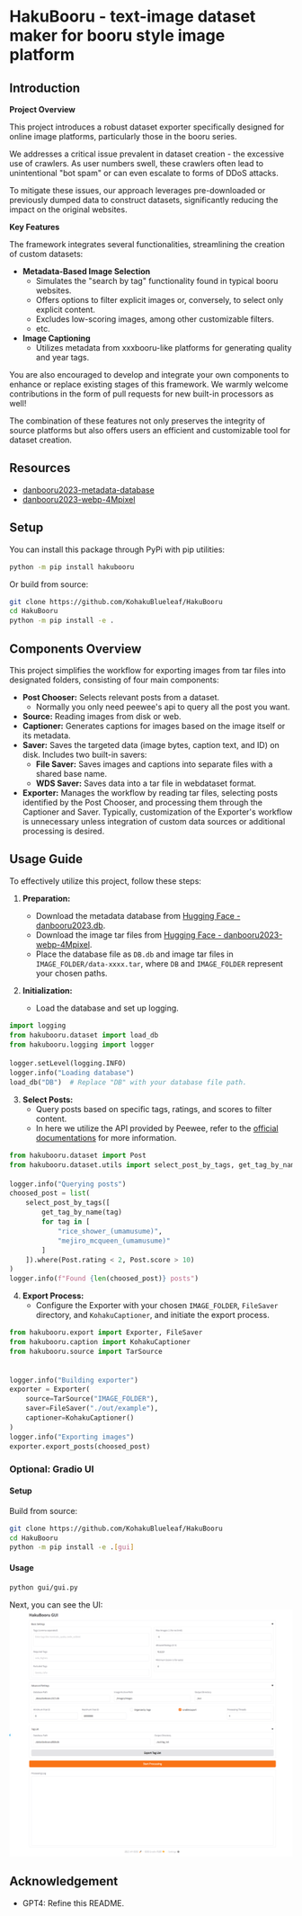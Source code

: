 # HakuBooru - text-image dataset maker for booru style image platform

## Introduction

**Project Overview**

This project introduces a robust dataset exporter specifically designed for online image platforms, particularly those in the booru series.

We addresses a critical issue prevalent in dataset creation - the excessive use of crawlers. As user numbers swell, these crawlers often lead to unintentional "bot spam" or can even escalate to forms of DDoS attacks.

To mitigate these issues, our approach leverages pre-downloaded or previously dumped data to construct datasets, significantly reducing the impact on the original websites.

**Key Features**

The framework integrates several functionalities, streamlining the creation of custom datasets:

* **Metadata-Based Image Selection**
  * Simulates the "search by tag" functionality found in typical booru websites.
  * Offers options to filter explicit images or, conversely, to select only explicit content.
  * Excludes low-scoring images, among other customizable filters.
  * etc.
* **Image Captioning**
  * Utilizes metadata from xxxbooru-like platforms for generating quality and year tags.

You are also encouraged to develop and integrate your own components to enhance or replace existing stages of this framework. We warmly welcome contributions in the form of pull requests for new built-in processors as well!

The combination of these features not only preserves the integrity of source platforms but also offers users an efficient and customizable tool for dataset creation.

## Resources

* [danbooru2023-metadata-database](https://huggingface.co/datasets/KBlueLeaf/danbooru2023-metadata-database)
* [danbooru2023-webp-4Mpixel](https://huggingface.co/datasets/KBlueLeaf/danbooru2023-webp-4Mpixel)

## Setup

You can install this package through PyPi with pip utilities:

```bash
python -m pip install hakubooru
```

Or build from source:

```bash
git clone https://github.com/KohakuBlueleaf/HakuBooru
cd HakuBooru
python -m pip install -e .
```

## Components Overview

This project simplifies the workflow for exporting images from tar files into designated folders, consisting of four main components:

- **Post Chooser:** Selects relevant posts from a dataset.
  - Normally you only need peewee's api to query all the post you want.
- **Source:** Reading images from disk or web.
- **Captioner:** Generates captions for images based on the image itself or its metadata.
- **Saver:** Saves the targeted data (image bytes, caption text, and ID) on disk. Includes two built-in savers:
  - **File Saver:** Saves images and captions into separate files with a shared base name.
  - **WDS Saver:** Saves data into a tar file in webdataset format.
- **Exporter:** Manages the workflow by reading tar files, selecting posts identified by the Post Chooser, and processing them through the Captioner and Saver. Typically, customization of the Exporter's workflow is unnecessary unless integration of custom data sources or additional processing is desired.

## Usage Guide

To effectively utilize this project, follow these steps:

1. **Preparation:**

   - Download the metadata database from [Hugging Face - danbooru2023.db](https://huggingface.co/datasets/KBlueLeaf/danbooru2023-metadata-database/blob/main/danbooru2023.db).
   - Download the image tar files from [Hugging Face - danbooru2023-webp-4Mpixel](https://huggingface.co/datasets/KBlueLeaf/danbooru2023-webp-4Mpixel).
   - Place the database file as `DB.db` and image tar files in `IMAGE_FOLDER/data-xxxx.tar`, where `DB` and `IMAGE_FOLDER` represent your chosen paths.
2. **Initialization:**

   - Load the database and set up logging.

```python
import logging
from hakubooru.dataset import load_db
from hakubooru.logging import logger

logger.setLevel(logging.INFO)
logger.info("Loading database")
load_db("DB")  # Replace "DB" with your database file path.
```

3. **Select Posts:**
   - Query posts based on specific tags, ratings, and scores to filter content.
   - In here we utilize the API provided by Peewee, refer to the [official documentations](https://docs.peewee-orm.com/en/latest/peewee/querying.html#selecting-multiple-records) for more information.

```python
from hakubooru.dataset import Post
from hakubooru.dataset.utils import select_post_by_tags, get_tag_by_name

logger.info("Querying posts")
choosed_post = list(
    select_post_by_tags([
        get_tag_by_name(tag) 
        for tag in [
            "rice_shower_(umamusume)", 
            "mejiro_mcqueen_(umamusume)"
        ]
    ]).where(Post.rating < 2, Post.score > 10)
)
logger.info(f"Found {len(choosed_post)} posts")
```

4. **Export Process:**
   - Configure the Exporter with your chosen `IMAGE_FOLDER`, `FileSaver` directory, and `KohakuCaptioner`, and initiate the export process.

```python
from hakubooru.export import Exporter, FileSaver
from hakubooru.caption import KohakuCaptioner
from hakubooru.source import TarSource


logger.info("Building exporter")
exporter = Exporter(
    source=TarSource("IMAGE_FOLDER"), 
    saver=FileSaver("./out/example"), 
    captioner=KohakuCaptioner()
)
logger.info("Exporting images")
exporter.export_posts(choosed_post)
```

### Optional: Gradio UI

#### Setup

Build from source:

```bash
git clone https://github.com/KohakuBlueleaf/HakuBooru
cd HakuBooru
python -m pip install -e .[gui]
```

#### Usage

```bash
python gui/gui.py
```

Next, you can see the UI:
![image](UI.png)

## Acknowledgement

* GPT4: Refine this README.
